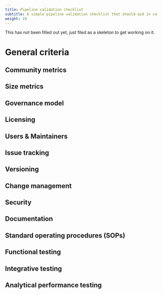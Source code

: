```yaml
---
title: Pipeline validation checklist
subtitle: A simple pipeline validation checklist that should aid in validating a pipeline
weight: 10
---
```


This has not been filled out yet, just filed as a skeleton to get working on it.

# General criteria

## Community metrics

## Size metrics

## Governance model

## Licensing

## Users & Maintainers

## Issue tracking

## Versioning

## Change management

## Security

## Documentation

## Standard operating procedures (SOPs)

## Functional testing

## Integrative testing

## Analytical performance testing
